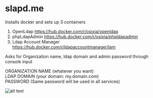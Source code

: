 # slapd.me
Installs docker and sets up 3 containers
 1. OpenLdap https://hub.docker.com/r/osixia/openldap
 2. phpLdapAdmin https://hub.docker.com/r/osixia/phpldapadmin
 3. Ldap Account Manager https://hub.docker.com/r/ldapaccountmanager/lam


Asks for Organization name, ldap domain and admin password through console input  

ORGANIZATION NAME (whatever you want)  
LDAP DOMAIN (your domain: my.domain.com)  
PASSWORD (Same password will be used in all services)  

![alt text](https://pics.freeicons.io/premium/hand-slap-slapping-pictogram-icon-124063-256.png)

